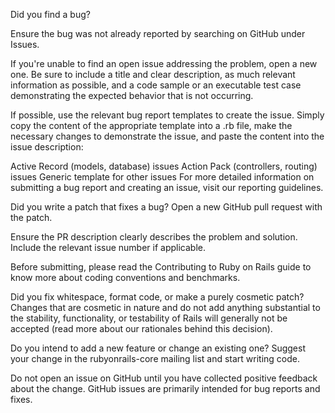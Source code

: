 Did you find a bug?

Ensure the bug was not already reported by searching on GitHub under Issues.

If you're unable to find an open issue addressing the problem, open a new one. Be sure to include a title and clear description, as much relevant information as possible, and a code sample or an executable test case demonstrating the expected behavior that is not occurring.

If possible, use the relevant bug report templates to create the issue. Simply copy the content of the appropriate template into a .rb file, make the necessary changes to demonstrate the issue, and paste the content into the issue description:

Active Record (models, database) issues
Action Pack (controllers, routing) issues
Generic template for other issues
For more detailed information on submitting a bug report and creating an issue, visit our reporting guidelines.

Did you write a patch that fixes a bug?
Open a new GitHub pull request with the patch.

Ensure the PR description clearly describes the problem and solution. Include the relevant issue number if applicable.

Before submitting, please read the Contributing to Ruby on Rails guide to know more about coding conventions and benchmarks.

Did you fix whitespace, format code, or make a purely cosmetic patch?
Changes that are cosmetic in nature and do not add anything substantial to the stability, functionality, or testability of Rails will generally not be accepted (read more about our rationales behind this decision).

Do you intend to add a new feature or change an existing one?
Suggest your change in the rubyonrails-core mailing list and start writing code.

Do not open an issue on GitHub until you have collected positive feedback about the change. GitHub issues are primarily intended for bug reports and fixes.
